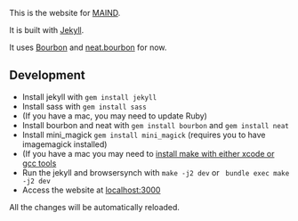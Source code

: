 This is the website for [MAIND](http://www.maind.supsi.ch/).

It is built with [Jekyll](https://jekyllrb.com/).

It uses [Bourbon](http://bourbon.io/) and [neat.bourbon](http://neat.bourbon.io/) for now.

## Development

* Install jekyll with ```gem install jekyll```
* Install sass with ```gem install sass```
* (If you have a mac, you may need to update Ruby)
* Install bourbon and neat with ```gem install bourbon``` and ```gem install neat```
* Install mini_magick ```gem install mini_magick``` (requires you to have imagemagick installed)
* (If you have a mac you may need to [install make with either xcode or gcc tools](https://stackoverflow.com/questions/6767481/where-can-i-find-make-program-for-mac-os-x-lion)
* Run the jekyll and browsersynch with ```make -j2 dev``` or ``` bundle exec make -j2 dev```
* Access the website at [localhost:3000](http://localhost:3000/)

All the changes will be automatically reloaded.
